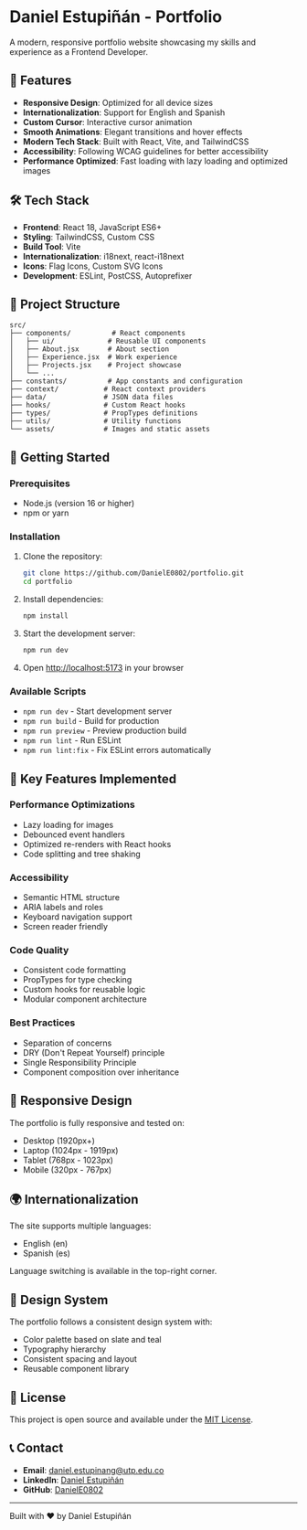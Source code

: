# Daniel Estupiñán - Portfolio

A modern, responsive portfolio website showcasing my skills and experience as a Frontend Developer.

## 🚀 Features

- **Responsive Design**: Optimized for all device sizes
- **Internationalization**: Support for English and Spanish
- **Custom Cursor**: Interactive cursor animation
- **Smooth Animations**: Elegant transitions and hover effects
- **Modern Tech Stack**: Built with React, Vite, and TailwindCSS
- **Accessibility**: Following WCAG guidelines for better accessibility
- **Performance Optimized**: Fast loading with lazy loading and optimized images

## 🛠️ Tech Stack

- **Frontend**: React 18, JavaScript ES6+
- **Styling**: TailwindCSS, Custom CSS
- **Build Tool**: Vite
- **Internationalization**: i18next, react-i18next
- **Icons**: Flag Icons, Custom SVG Icons
- **Development**: ESLint, PostCSS, Autoprefixer

## 📁 Project Structure

```
src/
├── components/          # React components
│   ├── ui/             # Reusable UI components
│   ├── About.jsx       # About section
│   ├── Experience.jsx  # Work experience
│   ├── Projects.jsx    # Project showcase
│   └── ...
├── constants/          # App constants and configuration
├── context/           # React context providers
├── data/              # JSON data files
├── hooks/             # Custom React hooks
├── types/             # PropTypes definitions
├── utils/             # Utility functions
└── assets/            # Images and static assets
```

## 🚀 Getting Started

### Prerequisites

- Node.js (version 16 or higher)
- npm or yarn

### Installation

1. Clone the repository:
   ```bash
   git clone https://github.com/DanielE0802/portfolio.git
   cd portfolio
   ```

2. Install dependencies:
   ```bash
   npm install
   ```

3. Start the development server:
   ```bash
   npm run dev
   ```

4. Open [http://localhost:5173](http://localhost:5173) in your browser

### Available Scripts

- `npm run dev` - Start development server
- `npm run build` - Build for production
- `npm run preview` - Preview production build
- `npm run lint` - Run ESLint
- `npm run lint:fix` - Fix ESLint errors automatically

## 🌟 Key Features Implemented

### Performance Optimizations
- Lazy loading for images
- Debounced event handlers
- Optimized re-renders with React hooks
- Code splitting and tree shaking

### Accessibility
- Semantic HTML structure
- ARIA labels and roles
- Keyboard navigation support
- Screen reader friendly

### Code Quality
- Consistent code formatting
- PropTypes for type checking
- Custom hooks for reusable logic
- Modular component architecture

### Best Practices
- Separation of concerns
- DRY (Don't Repeat Yourself) principle
- Single Responsibility Principle
- Component composition over inheritance

## 📱 Responsive Design

The portfolio is fully responsive and tested on:
- Desktop (1920px+)
- Laptop (1024px - 1919px)
- Tablet (768px - 1023px)
- Mobile (320px - 767px)

## 🌍 Internationalization

The site supports multiple languages:
- English (en)
- Spanish (es)

Language switching is available in the top-right corner.

## 🎨 Design System

The portfolio follows a consistent design system with:
- Color palette based on slate and teal
- Typography hierarchy
- Consistent spacing and layout
- Reusable component library

## 📄 License

This project is open source and available under the [MIT License](LICENSE).

## 📞 Contact

- **Email**: daniel.estupinang@utp.edu.co
- **LinkedIn**: [Daniel Estupiñán](https://www.linkedin.com/in/danielestupinan/)
- **GitHub**: [DanielE0802](https://github.com/DanielE0802)

---

Built with ❤️ by Daniel Estupiñán
